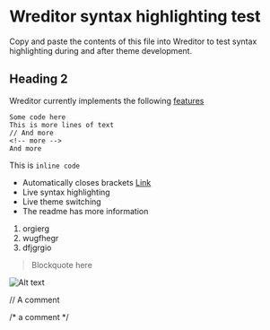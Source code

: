 # Wreditor syntax highlighting test

Copy and paste the contents of this file into Wreditor to test syntax highlighting during and after theme development.

## Heading 2

Wreditor currently implements the following [features][1]

```
Some code here
This is more lines of text
// And more
<!-- more -->
And more
```

This is `inline code`

* Automatically closes brackets [Link](http://google.com)
* Live syntax highlighting
* Live theme switching
* The readme has more information

1. orgierg
2. wugfhegr
3. dfjgrgio

> Blockquote here

![Alt text](/path/to/img.jpg)




<!-- a comment -->

// A comment

/* a comment */

[1]: http://whereve.com
